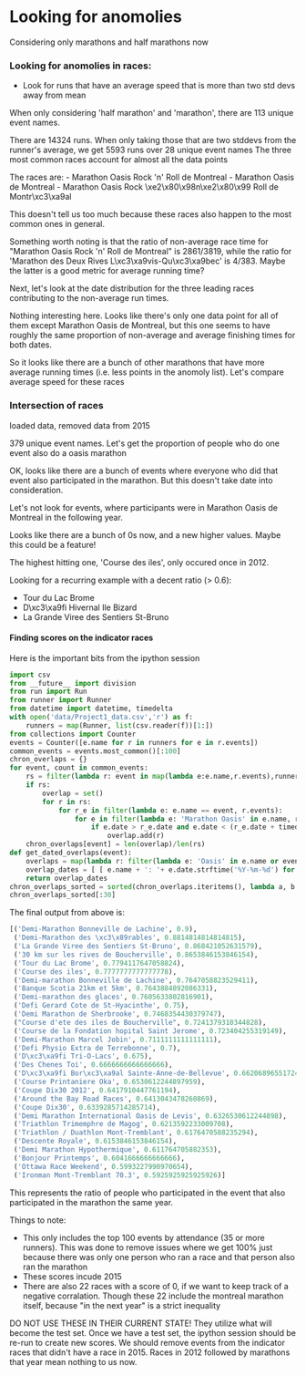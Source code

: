 # Looking for anomolies

Considering only marathons and half marathons now

### Looking for anomolies in races:
- Look for runs that have an average speed that is more than two std devs away from mean

When only considering 'half marathon' and 'marathon', there are 113 unique event names.

There are 14324 runs. When only taking those that are two stddevs from the runner's average, we get 5593 runs over 28 unique event names
The three most common races account for almost all the data points

The races are:
    - Marathon Oasis Rock 'n' Roll de Montreal
    - Marathon Oasis de Montreal
    - Marathon Oasis Rock \xe2\x80\x98n\xe2\x80\x99 Roll de Montr\xc3\xa9al

This doesn't tell us too much because these races also happen to the most common ones in general.

Something worth noting is that the ratio of non-average race time for "Marathon Oasis Rock 'n' Roll de Montreal" is 2861/3819, while the ratio for 'Marathon des Deux Rives L\xc3\xa9vis-Qu\xc3\xa9bec' is 4/383. Maybe the latter is a good metric for average running time?


Next, let's look at the date distribution for the three leading races contributing to the non-average run times.

Nothing interesting here. Looks like there's only one data point for all of them except Marathon Oasis de Montreal, but this one seems to have roughly the same proportion of non-average and average finishing times for both dates.


So it looks like there are a bunch of other marathons that have more average running times (i.e. less points in the anomoly list). Let's compare average speed for these races


### Intersection of races

loaded data, removed data from 2015

379 unique event names. Let's get the proportion of people who do one event also do a
oasis marathon

OK, looks like there are a bunch of events where everyone who did that event also
participated in the marathon. But this doesn't take date into consideration.

Let's not look for events, where participants were in Marathon Oasis de Montreal in the following year.

Looks like there are a bunch of 0s now, and a new higher values. Maybe this could be a feature!


The highest hitting one, 'Course des iles', only occured once in 2012.

Looking for a recurring example with a decent ratio (> 0.6):
- Tour du Lac Brome
- D\xc3\xa9fi Hivernal Ile Bizard
- La Grande Viree des Sentiers St-Bruno

#### Finding scores on the indicator races

Here is the important bits from the ipython session

```python
import csv
from __future__ import division
from run import Run
from runner import Runner
from datetime import datetime, timedelta
with open('data/Project1_data.csv','r') as f:
    runners = map(Runner, list(csv.reader(f))[1:])
from collections import Counter
events = Counter([e.name for r in runners for e in r.events])
common_events = events.most_common()[:100]
chron_overlaps = {}
for event, count in common_events:
    rs = filter(lambda r: event in map(lambda e:e.name,r.events),runners)
    if rs:
        overlap = set()
        for r in rs:
            for r_e in filter(lambda e: e.name == event, r.events):
                for e in filter(lambda e: 'Marathon Oasis' in e.name, r.events):
                    if e.date > r_e.date and e.date < (r_e.date + timedelta(days=265)):
                        overlap.add(r)
    chron_overlaps[event] = len(overlap)/len(rs)
def get_dated_overlaps(event):
    overlaps = map(lambda r: filter(lambda e: 'Oasis' in e.name or event in e.name, r.events), rs)
    overlap_dates = [ [ e.name + ': '+ e.date.strftime('%Y-%m-%d') for e in re] for re in overlaps]
    return overlap_dates
chron_overlaps_sorted = sorted(chron_overlaps.iteritems(), lambda a, b: 1 if a[1] < b[1] else 0 if a[1] == b[1] else -1)
chron_overlaps_sorted[:30]
```

The final output from above is:
```python
[('Demi-Marathon Bonneville de Lachine', 0.9),
 ('Demi-Marathon des \xc3\x89rables', 0.8814814814814815),
 ('La Grande Viree des Sentiers St-Bruno', 0.868421052631579),
 ('30 km sur les rives de Boucherville', 0.8653846153846154),
 ('Tour du Lac Brome', 0.7794117647058824),
 ('Course des iles', 0.7777777777777778),
 ('Demi-marathon Bonneville de Lachine', 0.7647058823529411),
 ('Banque Scotia 21km et 5km', 0.7643884892086331),
 ('Demi-marathon des glaces', 0.7605633802816901),
 ('Defi Gerard Cote de St-Hyacinthe', 0.75),
 ('Demi Marathon de Sherbrooke', 0.7468354430379747),
 ("Course d'ete des iles de Boucherville", 0.7241379310344828),
 ('Course de la Fondation hopital Saint Jerome', 0.723404255319149),
 ('Demi-Marathon Marcel Jobin', 0.7111111111111111),
 ('Defi Physio Extra de Terrebonne', 0.7),
 ('D\xc3\xa9fi Tri-O-Lacs', 0.675),
 ('Des Chenes Toi', 0.6666666666666666),
 ('D\xc3\xa9fi Bor\xc3\xa9al Sainte-Anne-de-Bellevue', 0.6620689655172414),
 ('Course Printaniere Oka', 0.6530612244897959),
 ('Coupe Dix30 2012', 0.6417910447761194),
 ('Around the Bay Road Races', 0.6413043478260869),
 ('Coupe Dix30', 0.6339285714285714),
 ('Demi Marathon International Oasis de Levis', 0.6326530612244898),
 ('Triathlon Trimemphre de Magog', 0.6213592233009708),
 ('Triathlon / Duathlon Mont-Tremblant', 0.6176470588235294),
 ('Descente Royale', 0.6153846153846154),
 ('Demi Marathon Hypothermique', 0.611764705882353),
 ('Bonjour Printemps', 0.6041666666666666),
 ('Ottawa Race Weekend', 0.5993227990970654),
 ('Ironman Mont-Tremblant 70.3', 0.5925925925925926)]
```

This represents the ratio of people who participated in the event that also participated
in the marathon the same year.

Things to note:
- This only includes the top 100 events by attendance (35 or more runners). This was done to remove issues where we get 100% just because there was only one person who ran a race and that person also ran the marathon
- These scores incude 2015
- There are also 22 races with a score of 0, if we want to keep track of a negative corralation. Though these 22 include the montreal marathon itself, because "in the next year" is a strict inequality

DO NOT USE THESE IN THEIR CURRENT STATE! They utilize what will become the test set.
Once we have a test set, the ipython session should be re-run to create new scores.
We should remove events from the indicator races that didn't have a race in 2015. Races in 2012 followed by marathons that year mean nothing to us now.
